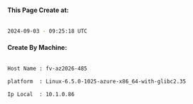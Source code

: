 
   
#### This Page Create at:

```bash

2024-09-03 - 09:25:18 UTC

```

#### Create By Machine:

```bash

Host Name : fv-az2026-485

platform  : Linux-6.5.0-1025-azure-x86_64-with-glibc2.35

Ip Local  : 10.1.0.86

```

